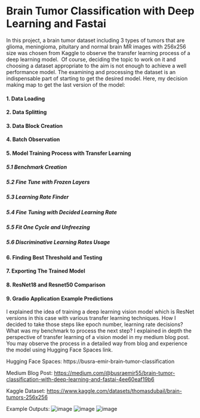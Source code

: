# Brain Tumor Classification with Deep Learning and Fastai

In this project, a brain tumor dataset including 3 types of tumors that are glioma, meningioma, pituitary and normal brain MR images with 256x256 size was chosen from Kaggle to observe the transfer learning process of a deep learning model. 
Of course, deciding the topic to work on it and choosing a dataset appropriate to the aim is not enough to achieve a well performance model. The examining and processing the dataset is an indispensable part of starting to get the desired model.
Here, my decision making map to get the last version of the model:

#### 1. Data Loading
#### 2. Data Splitting
#### 3. Data Block Creation
#### 4. Batch Observation
#### 5. Model Training Process with Transfer Learning
##### 5.1 Benchmark Creation
##### 5.2 Fine Tune with Frozen Layers
##### 5.3 Learning Rate Finder
##### 5.4 Fine Tuning with Decided Learning Rate
##### 5.5 Fit One Cycle and Unfreezing
##### 5.6 Discriminative Learning Rates Usage
#### 6. Finding Best Threshold and Testing
#### 7. Exporting The Trained Model
#### 8. ResNet18 and Resnet50 Comparison
#### 9. Gradio Application Example Predictions

I explained the idea of training a deep learning vision model which is ResNet versions in this case with various transfer learning techniques. How I decided to take those steps like epoch number, learning rate decisions? What was my benchmark to process the next step? I explained in depth the perspective of transfer learning of a vision model in my medium blog post. You may observe the process in a detailed way from blog and experience the model using Hugging Face Spaces link.

Hugging Face Spaces: https://busra-emir-brain-tumor-classification

Medium Blog Post: https://medium.com/@busraemir55/brain-tumor-classification-with-deep-learning-and-fastai-4ee60eaf19b6

Kaggle Dataset: https://www.kaggle.com/datasets/thomasdubail/brain-tumors-256x256


Example Outputs:
![image](https://github.com/user-attachments/assets/b32b76fe-8c63-42f2-937d-ac8f7645ed00)
![image](https://github.com/user-attachments/assets/c5b56324-4609-43c2-91e6-cc05ca7913ed)
![image](https://github.com/user-attachments/assets/131a166c-8189-4b22-87d2-a6bfb43b95ed)

